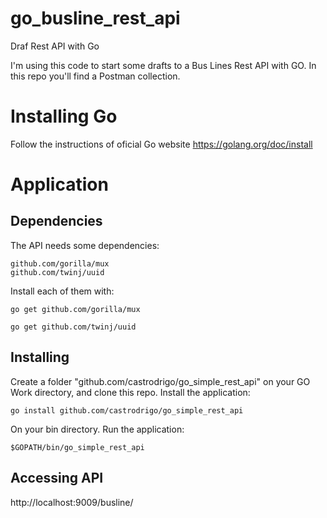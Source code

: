 # go_busline_rest_api
Draf Rest API with Go

I'm using this code to start some drafts to a Bus Lines Rest API with GO.
In this repo you'll find a Postman collection.

# Installing Go

Follow the instructions of oficial Go website https://golang.org/doc/install

# Application

## Dependencies

The API needs some dependencies:

```
github.com/gorilla/mux
github.com/twinj/uuid
```

Install each of them with:

```
go get github.com/gorilla/mux
```
```
go get github.com/twinj/uuid
```

## Installing

Create a folder "github.com/castrodrigo/go_simple_rest_api" on your GO Work directory, and clone this repo.
Install the application:

```
go install github.com/castrodrigo/go_simple_rest_api
```

On your bin directory. Run the application:

```
$GOPATH/bin/go_simple_rest_api
```

## Accessing API

http://localhost:9009/busline/
